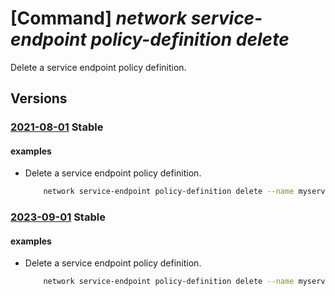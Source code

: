 # [Command] _network service-endpoint policy-definition delete_

Delete a service endpoint policy definition.

## Versions

### [2021-08-01](/Resources/mgmt-plane/L3N1YnNjcmlwdGlvbnMve30vcmVzb3VyY2Vncm91cHMve30vcHJvdmlkZXJzL21pY3Jvc29mdC5uZXR3b3JrL3NlcnZpY2VlbmRwb2ludHBvbGljaWVzL3t9L3NlcnZpY2VlbmRwb2ludHBvbGljeWRlZmluaXRpb25zL3t9/2021-08-01.xml) **Stable**

<!-- mgmt-plane /subscriptions/{}/resourcegroups/{}/providers/microsoft.network/serviceendpointpolicies/{}/serviceendpointpolicydefinitions/{} 2021-08-01 -->

#### examples

- Delete a service endpoint policy definition.
    ```bash
        network service-endpoint policy-definition delete --name myserviceendpointpolicydefinition --policy-name mypolicy --resource-group myresourcegroup
    ```

### [2023-09-01](/Resources/mgmt-plane/L3N1YnNjcmlwdGlvbnMve30vcmVzb3VyY2Vncm91cHMve30vcHJvdmlkZXJzL21pY3Jvc29mdC5uZXR3b3JrL3NlcnZpY2VlbmRwb2ludHBvbGljaWVzL3t9L3NlcnZpY2VlbmRwb2ludHBvbGljeWRlZmluaXRpb25zL3t9/2023-09-01.xml) **Stable**

<!-- mgmt-plane /subscriptions/{}/resourcegroups/{}/providers/microsoft.network/serviceendpointpolicies/{}/serviceendpointpolicydefinitions/{} 2023-09-01 -->

#### examples

- Delete a service endpoint policy definition.
    ```bash
        network service-endpoint policy-definition delete --name myserviceendpointpolicydefinition --policy-name mypolicy --resource-group myresourcegroup
    ```
